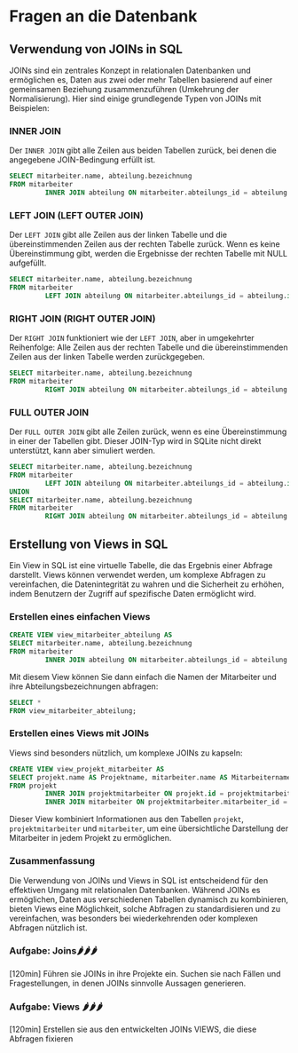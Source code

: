 # Fragen an die Datenbank

## Verwendung von JOINs in SQL

JOINs sind ein zentrales Konzept in relationalen Datenbanken und ermöglichen es, Daten aus zwei oder mehr Tabellen
basierend auf einer gemeinsamen Beziehung zusammenzuführen (Umkehrung der Normalisierung). Hier sind einige grundlegende
Typen von JOINs mit
Beispielen:

### INNER JOIN

Der `INNER JOIN` gibt alle Zeilen aus beiden Tabellen zurück, bei denen die angegebene JOIN-Bedingung erfüllt ist.

```sql
SELECT mitarbeiter.name, abteilung.bezeichnung
FROM mitarbeiter
         INNER JOIN abteilung ON mitarbeiter.abteilungs_id = abteilung.id;
```

### LEFT JOIN (LEFT OUTER JOIN)

Der `LEFT JOIN` gibt alle Zeilen aus der linken Tabelle und die übereinstimmenden Zeilen aus der rechten Tabelle zurück.
Wenn es keine Übereinstimmung gibt, werden die Ergebnisse der rechten Tabelle mit NULL aufgefüllt.

```sql
SELECT mitarbeiter.name, abteilung.bezeichnung
FROM mitarbeiter
         LEFT JOIN abteilung ON mitarbeiter.abteilungs_id = abteilung.id;
```

### RIGHT JOIN (RIGHT OUTER JOIN)

Der `RIGHT JOIN` funktioniert wie der `LEFT JOIN`, aber in umgekehrter Reihenfolge: Alle Zeilen aus der rechten Tabelle
und die übereinstimmenden Zeilen aus der linken Tabelle werden zurückgegeben.

```sql
SELECT mitarbeiter.name, abteilung.bezeichnung
FROM mitarbeiter
         RIGHT JOIN abteilung ON mitarbeiter.abteilungs_id = abteilung.id;
```

### FULL OUTER JOIN

Der `FULL OUTER JOIN` gibt alle Zeilen zurück, wenn es eine Übereinstimmung in einer der Tabellen gibt. Dieser JOIN-Typ
wird in SQLite nicht direkt unterstützt, kann aber simuliert werden.

```sql
SELECT mitarbeiter.name, abteilung.bezeichnung
FROM mitarbeiter
         LEFT JOIN abteilung ON mitarbeiter.abteilungs_id = abteilung.id
UNION
SELECT mitarbeiter.name, abteilung.bezeichnung
FROM mitarbeiter
         RIGHT JOIN abteilung ON mitarbeiter.abteilungs_id = abteilung.id;
```

## Erstellung von Views in SQL

Ein View in SQL ist eine virtuelle Tabelle, die das Ergebnis einer Abfrage darstellt. Views können verwendet werden, um
komplexe Abfragen zu vereinfachen, die Datenintegrität zu wahren und die Sicherheit zu erhöhen, indem Benutzern der
Zugriff auf spezifische Daten ermöglicht wird.

### Erstellen eines einfachen Views

```sql
CREATE VIEW view_mitarbeiter_abteilung AS
SELECT mitarbeiter.name, abteilung.bezeichnung
FROM mitarbeiter
         INNER JOIN abteilung ON mitarbeiter.abteilungs_id = abteilung.id;
```

Mit diesem View können Sie dann einfach die Namen der Mitarbeiter und ihre Abteilungsbezeichnungen abfragen:

```sql
SELECT *
FROM view_mitarbeiter_abteilung;
```

### Erstellen eines Views mit JOINs

Views sind besonders nützlich, um komplexe JOINs zu kapseln:

```sql
CREATE VIEW view_projekt_mitarbeiter AS
SELECT projekt.name AS Projektname, mitarbeiter.name AS Mitarbeitername
FROM projekt
         INNER JOIN projektmitarbeiter ON projekt.id = projektmitarbeiter.projekt_id
         INNER JOIN mitarbeiter ON projektmitarbeiter.mitarbeiter_id = mitarbeiter.id;
```

Dieser View kombiniert Informationen aus den Tabellen `projekt`, `projektmitarbeiter` und `mitarbeiter`, um eine
übersichtliche Darstellung der Mitarbeiter in jedem Projekt zu ermöglichen.

### Zusammenfassung

Die Verwendung von JOINs und Views in SQL ist entscheidend für den effektiven Umgang mit relationalen Datenbanken.
Während JOINs es ermöglichen, Daten aus verschiedenen Tabellen dynamisch zu kombinieren, bieten Views eine Möglichkeit,
solche Abfragen zu standardisieren und zu vereinfachen, was besonders bei wiederkehrenden oder komplexen Abfragen
nützlich ist.

### **Aufgabe: Joins🌶️️🌶️️🌶️️**
[120min] Führen sie JOINs in ihre Projekte ein. Suchen sie nach Fällen und Fragestellungen, in denen JOINs sinnvolle Aussagen generieren.
### **Aufgabe: Views 🌶️️🌶️️🌶️️**
[120min] Erstellen sie aus den entwickelten JOINs VIEWS, die diese Abfragen fixieren
